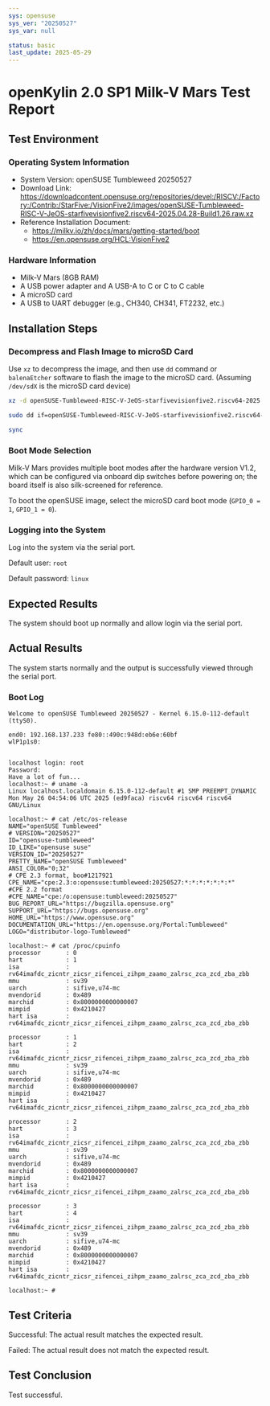 ```yaml
---
sys: opensuse
sys_ver: "20250527"
sys_var: null

status: basic
last_update: 2025-05-29
---
```


# openKylin 2.0 SP1 Milk-V Mars Test Report

## Test Environment

### Operating System Information

- System Version: openSUSE Tumbleweed 20250527
- Download Link: <https://downloadcontent.opensuse.org/repositories/devel:/RISCV:/Factory:/Contrib:/StarFive:/VisionFive2/images/openSUSE-Tumbleweed-RISC-V-JeOS-starfivevisionfive2.riscv64-2025.04.28-Build1.26.raw.xz>
- Reference Installation Document:
  - <https://milkv.io/zh/docs/mars/getting-started/boot>
  - <https://en.opensuse.org/HCL:VisionFive2>

### Hardware Information

- Milk-V Mars (8GB RAM)
- A USB power adapter and A USB-A to C or C to C cable
- A microSD card
- A USB to UART debugger (e.g., CH340, CH341, FT2232, etc.)

## Installation Steps

### Decompress and Flash Image to microSD Card

Use `xz` to decompress the image,  and then use `dd` command or `balenaEtcher` software to flash the image to the microSD card. (Assuming `/dev/sdX` is the microSD card device)

```bash
xz -d openSUSE-Tumbleweed-RISC-V-JeOS-starfivevisionfive2.riscv64-2025.04.28-Build1.26.raw.xz

sudo dd if=openSUSE-Tumbleweed-RISC-V-JeOS-starfivevisionfive2.riscv64-2025.04.28-Build1.26.raw of=/dev/sdX bs=1M status=progress

sync
```

### Boot Mode Selection

Milk-V Mars provides multiple boot modes after the hardware version V1.2, which can be configured via onboard dip switches before powering on; the board itself is also silk-screened for reference.

To boot the openSUSE image, select the microSD card boot mode (`GPIO_0 = 1`, `GPIO_1 = 0`).

### Logging into the System

Log into the system via the serial port.

Default user: `root`

Default password: `linux`

## Expected Results

The system should boot up normally and allow login via the serial port.

## Actual Results

The system starts normally and the output is successfully viewed through the serial port.

### Boot Log

```log
Welcome to openSUSE Tumbleweed 20250527 - Kernel 6.15.0-112-default (ttyS0).

end0: 192.168.137.233 fe80::490c:948d:eb6e:60bf
wlP1p1s0:


localhost login: root
Password:
Have a lot of fun...
localhost:~ # uname -a
Linux localhost.localdomain 6.15.0-112-default #1 SMP PREEMPT_DYNAMIC Mon May 26 04:54:06 UTC 2025 (ed9faca) riscv64 riscv64 riscv64 GNU/Linux

localhost:~ # cat /etc/os-release
NAME="openSUSE Tumbleweed"
# VERSION="20250527"
ID="opensuse-tumbleweed"
ID_LIKE="opensuse suse"
VERSION_ID="20250527"
PRETTY_NAME="openSUSE Tumbleweed"
ANSI_COLOR="0;32"
# CPE 2.3 format, boo#1217921
CPE_NAME="cpe:2.3:o:opensuse:tumbleweed:20250527:*:*:*:*:*:*:*"
#CPE 2.2 format
#CPE_NAME="cpe:/o:opensuse:tumbleweed:20250527"
BUG_REPORT_URL="https://bugzilla.opensuse.org"
SUPPORT_URL="https://bugs.opensuse.org"
HOME_URL="https://www.opensuse.org"
DOCUMENTATION_URL="https://en.opensuse.org/Portal:Tumbleweed"
LOGO="distributor-logo-Tumbleweed"

localhost:~ # cat /proc/cpuinfo
processor       : 0
hart            : 1
isa             : rv64imafdc_zicntr_zicsr_zifencei_zihpm_zaamo_zalrsc_zca_zcd_zba_zbb
mmu             : sv39
uarch           : sifive,u74-mc
mvendorid       : 0x489
marchid         : 0x8000000000000007
mimpid          : 0x4210427
hart isa        : rv64imafdc_zicntr_zicsr_zifencei_zihpm_zaamo_zalrsc_zca_zcd_zba_zbb

processor       : 1
hart            : 2
isa             : rv64imafdc_zicntr_zicsr_zifencei_zihpm_zaamo_zalrsc_zca_zcd_zba_zbb
mmu             : sv39
uarch           : sifive,u74-mc
mvendorid       : 0x489
marchid         : 0x8000000000000007
mimpid          : 0x4210427
hart isa        : rv64imafdc_zicntr_zicsr_zifencei_zihpm_zaamo_zalrsc_zca_zcd_zba_zbb

processor       : 2
hart            : 3
isa             : rv64imafdc_zicntr_zicsr_zifencei_zihpm_zaamo_zalrsc_zca_zcd_zba_zbb
mmu             : sv39
uarch           : sifive,u74-mc
mvendorid       : 0x489
marchid         : 0x8000000000000007
mimpid          : 0x4210427
hart isa        : rv64imafdc_zicntr_zicsr_zifencei_zihpm_zaamo_zalrsc_zca_zcd_zba_zbb

processor       : 3
hart            : 4
isa             : rv64imafdc_zicntr_zicsr_zifencei_zihpm_zaamo_zalrsc_zca_zcd_zba_zbb
mmu             : sv39
uarch           : sifive,u74-mc
mvendorid       : 0x489
marchid         : 0x8000000000000007
mimpid          : 0x4210427
hart isa        : rv64imafdc_zicntr_zicsr_zifencei_zihpm_zaamo_zalrsc_zca_zcd_zba_zbb

localhost:~ #
```

## Test Criteria

Successful: The actual result matches the expected result.

Failed: The actual result does not match the expected result.

## Test Conclusion

Test successful.
